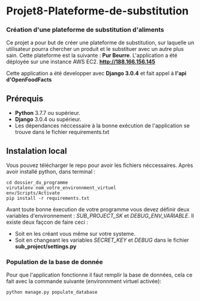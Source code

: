 # Projet8-Plateforme-de-substitution
### Création d'une plateforme de substitution d'aliments

Ce projet a pour but de créer une plateforme de substitution, sur laquelle un utilisateur pourra chercher un produit
et le substituer avec un autre plus sain. Cette plateforme est la suivante : **Pur Beurre**.
L'application a été déployée sur une instance AWS EC2.
**http://188.166.156.145**

Cette application a été developper avec **Django 3.0.4** et fait appel à **l'api d'OpenFoodFacts**

## Prérequis
- **Python** 3.7.7 ou supérieur.
- **Django** 3.0.4 ou supérieur.
- Les dépendances néccessaire à la bonne exécution de l'application se trouve dans le fichier requirements.txt

## Instalation local
Vous pouvez télécharger le repo pour avoir les fichiers néccessaires. Après avoir installé python, dans terminal :
```
cd dossier_du_programme
virutalenv nom_votre_environnment_virtuel
env/Scripts/Activate
pip install -r requirements.txt
```
Avant toute bonne éxecution de votre programme vous devez définir deux variables d'environnement : *SUB_PROJECT_SK* et *DEBUG_ENV_VARIABLE*.
Il existe deux façcon de faire ceci :
- Soit en les créant vous même sur votre systeme.
- Soit en changeant les variables *SECRET_KEY* et *DEBUG* dans le fichier **sub_project/settings.py**

### Population de la base de donnée
Pour que l'application fonctionne il faut remplir la base de données, cela ce fait avec la commande suivante (environnment virtuel activée):
```
python manage.py populate_database
```
